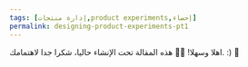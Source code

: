 ```yaml
---
tags: [إدارة منتجات,product experiments,إحصاء]
permalink: designing-product-experiments-pt1
---
```

اهلا وسهلا! 👋🏻
هذه المقالة تحت الإنشاء حاليا، شكرا جدا لاهتمامك. :) 🙏